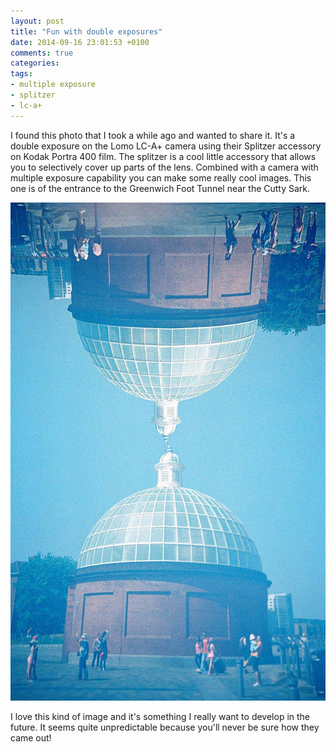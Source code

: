 ```yaml
---
layout: post
title: "Fun with double exposures"
date: 2014-09-16 23:01:53 +0100
comments: true
categories:
tags:
- multiple exposure
- splitzer
- lc-a+
---
```


I found this photo that I took a while ago and wanted to share it. It's a
double exposure on the Lomo LC-A+ camera using their Splitzer accessory on
Kodak Portra 400 film. The splitzer is a cool little accessory that allows you
to selectively cover up parts of the lens. Combined with a camera with multiple
exposure capability you can make some really cool images. This one is of the
entrance to the Greenwich Foot Tunnel near the Cutty Sark.

![Double exposure at the Greenwich Foot Tunnel](/images/2014/09/16-double-exposure-greenwich/000014.jpg)

I love this kind of image and it's something I really want to develop in the
future. It seems quite unpredictable because you'll never be sure how they came
out!
